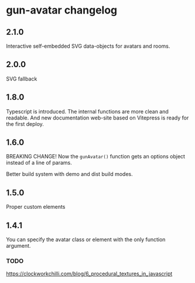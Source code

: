 # gun-avatar changelog

## 2.1.0

Interactive self-embedded SVG data-objects for avatars and rooms.

## 2.0.0

SVG fallback

## 1.8.0

Typescript is introduced. The internal functions are more clean and readable. And new documentation web-site based on Vitepress is ready for the first deploy.

## 1.6.0

BREAKING CHANGE! Now the `gunAvatar()` function gets an options object instead of a line of params.

Better build system with demo and dist build modes.

## 1.5.0

Proper custom elements

## 1.4.1

You can specify the avatar class or element with the only function argument.

### TODO

https://clockworkchilli.com/blog/6_procedural_textures_in_javascript
